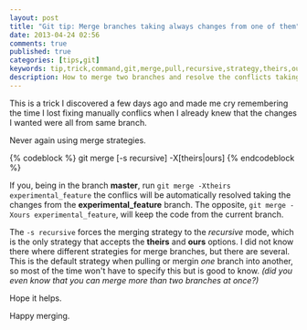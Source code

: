 ```yaml
---
layout: post
title: "Git tip: Merge branches taking always changes from one of them"
date: 2013-04-24 02:56
comments: true
published: true
categories: [tips,git]
keywords: tip,trick,command,git,merge,pull,recursive,strategy,theirs,ours
description: How to merge two branches and resolve the conflicts taking always the changes of one branch
---
```


This is a trick I discovered a few days ago and made me cry remembering the time I lost fixing manually
conflics when I already knew that the changes I wanted were all from same branch.

Never again using merge strategies.

<!--more-->

{% codeblock %}
git merge [-s recursive] -X[theirs|ours]
{% endcodeblock %}

If you, being in the branch **master**, run `git merge -Xtheirs experimental_feature` the conflics will
be automatically resolved taking the changes from the **experimental_feature** branch.
The opposite, `git merge -Xours experimental_feature`, will keep the code from the current branch.

The `-s recursive` forces the merging strategy to the _recursive_ mode, which is the only strategy that
accepts the **theirs** and **ours** options. I did not know there where different strategies for
merge branches, but there are several. This is the default strategy when pulling or mergin _one_
branch into another, so most of the time won't have to specify this but is good to know. _(did you even
know that you can merge more than two branches at once?)_

Hope it helps.

Happy merging.

